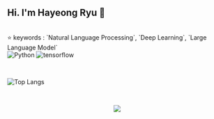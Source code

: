## Hi. I'm Hayeong Ryu 👋
</br>
⭐ keywords : `Natural Language Processing`, `Deep Learning`, `Large Language Model`

</br>
<!--사용한 언어 보기-->
<!--<img alt="(넣고자 하는것의 이름)" src ="https://img.shields.io/badge/(넣고자 하는것의 이름)-(색상).svg?&style=flat-square&logo=(넣고자 하는것의 이름)&logoColor=white"/>-->
<img alt="Python" src ="https://img.shields.io/badge/Python-3776AB.svg?&style=flat-square&logo=Python&logoColor=white"/>
<img alt="tensorflow" src ="https://img.shields.io/badge/TensorFlow-FF6F00.svg?&style=flat-square&logo=tensorflow&logoColor=white"/>


</br><!--사용한 언어 보기-->

![Top Langs](https://github-readme-stats.vercel.app/api/top-langs/?username=Hayeonggg)

</br><!--방문자 통계-->

<div align = "center">
  <a href="https://hits.seeyoufarm.com"><img src="https://hits.seeyoufarm.com/api/count/incr/badge.svg?url=https%3A%2F%2Fgithub.com%2Fgjbae1212%2Fhit-counter"/></a>                        
</div>

<!--깃허브 배지
![Anurag's GitHub stats](https://github-readme-stats.vercel.app/api?username=hayeonggg&show_icons=true&theme=radical)-->

<!--
**Hayeonggg/Hayeonggg** is a ✨ _special_ ✨ repository because its `README.md` (this file) appears on your GitHub profile.

Here are some ideas to get you started:

- 🔭 I’m currently working on ...
- 🌱 I’m currently learning ...
- 👯 I’m looking to collaborate on ...
- 🤔 I’m looking for help with ...
- 💬 Ask me about ...
- 📫 How to reach me: ...
- 😄 Pronouns: ...
- ⚡ Fun fact: ...
-->
